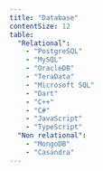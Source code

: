 ```yaml
---
title: "Database"
contentSize: 12
table:
  "Relational":
    - "PostgreSQL"
    - "MySQL"
    - "OracleDB"
    - "TeraData"
    - "Microsoft SQL"
    - "Dart"
    - "C++"
    - "C#"
    - "JavaScript"
    - "TypeScript"
  "Non relational":
    - "MongoDB"
    - "Casandra"
---
```

